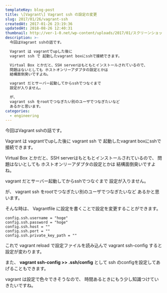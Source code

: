 ```yaml
---
templateKey: blog-post
title: \[Vagrant\] Vagrant ssh の設定の変更
slug: 2017/01/26/vagrant-ssh
createdAt: 2017-01-26 23:19:36
updatedAt: 2018-08-26 12:40:31
thumbnail: http://ver-1-0.net/wp-content/uploads/2017/01/スクリーンショット-2017-01-14-21.08.33.png
description: >-
  今回はVagrant sshの話です。

  Vagrant は vagrantでupした後に
  vagrant ssh で 起動したvagrant boxにsshで接続できます。

  Virtual Box とかだと、SSH serverはもともとインストールされているので、
  問題はないとしても ホストオンリーアダプタの設定とかは
  結構面倒臭いですよね。

  vagrant だとサーバー起動してからsshでつなぐまで
  設定が入りません。

  が、
  vagrant ssh をrootでつなぎたい別のユーザでつなぎたいなど
  あるかと思います。
categories:
  - engineering
---
```


今回はVagrant sshの話です。

Vagrant は vagrantでupした後に
vagrant ssh で 起動したvagrant boxにsshで接続できます。

Virtual Box とかだと、SSH serverはもともとインストールされているので、
問題はないとしても ホストオンリーアダプタの設定とかは
結構面倒臭いですよね。

vagrant だとサーバー起動してからsshでつなぐまで
設定が入りません。

が、
vagrant ssh をrootでつなぎたい別のユーザでつなぎたいなど
あるかと思います。

そんな時は、
Vagrantfile に設定を書くことで設定を変更することができます。

<pre><code class="language-bash">config.ssh.username = "hoge"
config.ssh.password = "hoge"
config.ssh.host = ""
config.ssh.port = ""
config.ssh.private_key_path = ""
</code></pre>

これで
vagrant reload で設定ファイルを読み込んで
vagrant ssh-config
すると設定が変わります。



また、
<strong>vagrant ssh-config >> .ssh/config</strong>
として
ssh のconfigを設定してあげることもできます。


vagrant は設定で色々できそうなので、
時間あるときにもう少し知識つけていきたいですね。
